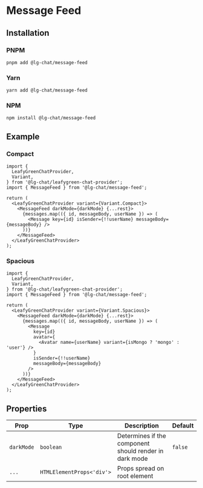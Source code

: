 # Message Feed

## Installation

### PNPM

```shell
pnpm add @lg-chat/message-feed
```

### Yarn

```shell
yarn add @lg-chat/message-feed
```

### NPM

```shell
npm install @lg-chat/message-feed
```

## Example

### Compact

```tsx
import {
  LeafyGreenChatProvider,
  Variant,
} from '@lg-chat/leafygreen-chat-provider';
import { MessageFeed } from '@lg-chat/message-feed';

return (
  <LeafyGreenChatProvider variant={Variant.Compact}>
    <MessageFeed darkMode={darkMode} {...rest}>
      {messages.map(({ id, messageBody, userName }) => (
        <Message key={id} isSender={!!userName} messageBody={messageBody} />
      ))}
    </MessageFeed>
  </LeafyGreenChatProvider>
);
```

### Spacious

```tsx
import {
  LeafyGreenChatProvider,
  Variant,
} from '@lg-chat/leafygreen-chat-provider';
import { MessageFeed } from '@lg-chat/message-feed';

return (
  <LeafyGreenChatProvider variant={Variant.Spacious}>
    <MessageFeed darkMode={darkMode} {...rest}>
      {messages.map(({ id, messageBody, userName }) => (
        <Message
          key={id}
          avatar={
            <Avatar name={userName} variant={isMongo ? 'mongo' : 'user'} />
          }
          isSender={!!userName}
          messageBody={messageBody}
        />
      ))}
    </MessageFeed>
  </LeafyGreenChatProvider>
);
```

## Properties

| Prop       | Type                      | Description                                            | Default |
| ---------- | ------------------------- | ------------------------------------------------------ | ------- |
| `darkMode` | `boolean`                 | Determines if the component should render in dark mode | `false` |
| `...`      | `HTMLElementProps<'div'>` | Props spread on root element                           |         |
